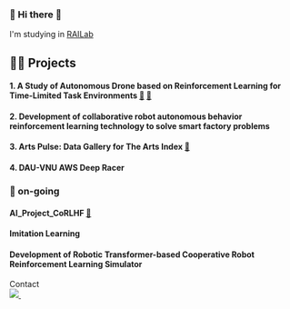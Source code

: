 ### 🐨 Hi there 🐨
I'm studying in [RAILab](https://railab.notion.site/RAILab-b0b2706d2d2b45f2b0b8aab681bf1e4f)

<h2>🏄‍♀️ Projects</h2>

#### 1. A Study of Autonomous Drone based on Reinforcement Learning for Time-Limited Task Environments [🔗](https://github.com/eunjuyummy/autonomous-drone-flight-project) [📄](https://github.com/eunjuyummy/autonomous-drone-flight-project)

#### 2. Development of collaborative robot autonomous behavior reinforcement learning technology to solve smart factory problems

#### 3. Arts Pulse: Data Gallery for The Arts Index [🔗](https://github.com/eunjuyummy/Arts_Pulse) 

#### 4. DAU-VNU AWS Deep Racer 

<h3>🏃 on-going</h3>

#### AI_Project_CoRLHF [🔗](https://github.com/eunjuyummy/AI_Project_CoRLHF)

#### Imitation Learning

#### Development of Robotic Transformer-based Cooperative Robot Reinforcement Learning Simulator



</h2>Contact</h2>

<div>
  <a href="mailto:kkkoj4284@donga.ac.kr">
    <img
      src="https://img.shields.io/badge/mail-D14836?style=for-the-badge&logo=gmail&logoColor=white"/>&nbsp
  </a>
</div>


<!--
**eunjuyummy/eunjuyummy** is a ✨ _special_ ✨ repository because its `README.md` (this file) appears on your GitHub profile.

Here are some ideas to get you started:

- 🔭 I’m currently working on ...
- 🌱 I’m currently learning ...
- 👯 I’m looking to collaborate on ...
- 🤔 I’m looking for help with ...
- 💬 Ask me about ...
- 📫 How to reach me: ...
- 😄 Pronouns: ...
- ⚡ Fun fact: ...
-->
